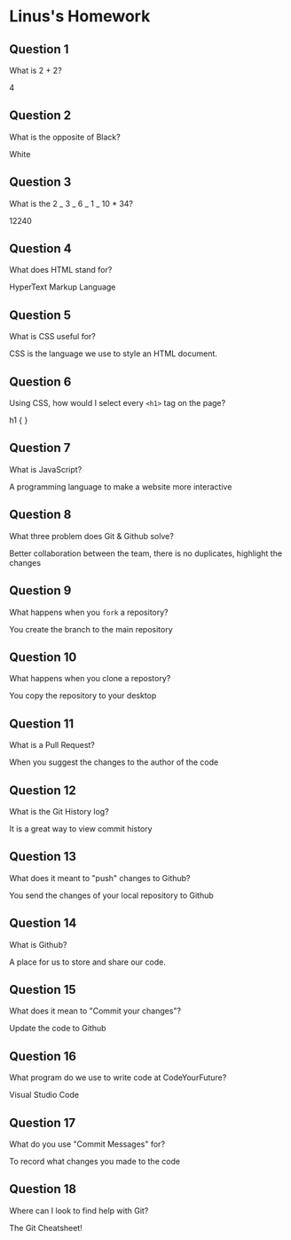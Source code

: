 # Linus's Homework

## Question 1

What is 2 + 2?

4

## Question 2

What is the opposite of Black?

White

## Question 3

What is the 2 _ 3 _ 6 _ 1 _ 10 \* 34?

12240

## Question 4

What does HTML stand for?

HyperText Markup Language

## Question 5

What is CSS useful for?

CSS is the language we use to style an HTML document.

## Question 6

Using CSS, how would I select every `<h1>` tag on the page?

h1 {
}

## Question 7

What is JavaScript?

A programming language to make a website more interactive

## Question 8

What three problem does Git & Github solve?

Better collaboration between the team, there is no duplicates, highlight the changes

## Question 9

What happens when you `fork` a repository?

You create the branch to the main repository

## Question 10

What happens when you clone a repostory?

You copy the repository to your desktop

## Question 11

What is a Pull Request?

When you suggest the changes to the author of the code

## Question 12

What is the Git History log?

It is a great way to view commit history

## Question 13

What does it meant to "push" changes to Github?

You send the changes of your local repository to Github

## Question 14

What is Github?

A place for us to store and share our code.

## Question 15

What does it mean to "Commit your changes"?

Update the code to Github

## Question 16

What program do we use to write code at CodeYourFuture?

Visual Studio Code

## Question 17

What do you use "Commit Messages" for?

To record what changes you made to the code

## Question 18

Where can I look to find help with Git?

The Git Cheatsheet!
